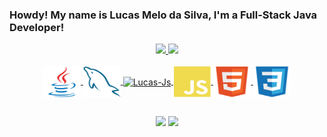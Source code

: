 ### Howdy! My name is Lucas Melo da Silva, I'm a Full-Stack Java Developer!

<div align="center">
  <a href="https://github.com/WWW-Lucas/">
  <img height="180em" src="https://github-readme-stats.vercel.app/api?username=WWW-Lucas&show_icons=false&theme=dracula&include_all_commits=true&count_private=true"/>
  <img height="180em" src="https://github-readme-stats.vercel.app/api/top-langs/?username=WWW-Lucas&layout=compact&langs_count=7&theme=dracula"/>
</div>
<div align="center" style="display: inline_block" ><br>
  <img align="center" alt="Lucas-Java" height="50" width="60" src="https://raw.githubusercontent.com/devicons/devicon/master/icons/java/java-original.svg">
  <img align="center" alt="Lucas-MySql" height="50" width="60" src="https://raw.githubusercontent.com/devicons/devicon/master/icons/mysql/mysql-original.svg">
  <img align="center" alt="Lucas-Js" height="50" width="60" 
src="https://icongr.am/devicon/react-original.svg?size=128&color=currentColor">
  <img align="center" alt="Lucas-HTML" height="50" width="60"        
src="https://raw.githubusercontent.com/devicons/devicon/master/icons/javascript/javascript-plain.svg">
  <img align="center" alt="Lucas-HTML" height="50" width="60" src="https://raw.githubusercontent.com/devicons/devicon/master/icons/html5/html5-original.svg">
  <img align="center" alt="Lucas-CSS" height="50" width="60" src="https://raw.githubusercontent.com/devicons/devicon/master/icons/css3/css3-original.svg">
</div>
  
  ##
 
<div align="center"> 
  <a href="https://www.instagram.com/melo_lucas.s/" target="_blank"><img src="https://img.shields.io/badge/-Instagram-%23E4405F?style=for-the-badge&logo=instagram&logoColor=white" target="_blank"></a>
  <a href="https://www.linkedin.com/in/lucas-melo-da-silva-938685232/" target="_blank"><img src="https://img.shields.io/badge/-LinkedIn-%230077B5?style=for-the-badge&logo=linkedin&logoColor=white" target="_blank"></a> 
